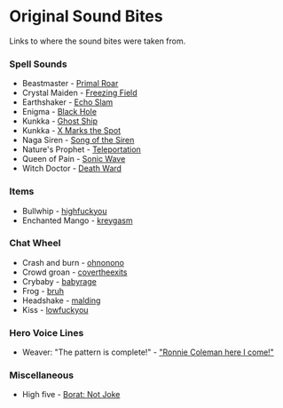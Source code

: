 # Original Sound Bites

Links to where the sound bites were taken from.

### Spell Sounds

- Beastmaster - [Primal Roar](https://admiralbullbot.github.io/playsounds/files/bulldog/awoo.ogg)
- Crystal Maiden - [Freezing Field](https://youtu.be/EQevdfr2Kqk?t=565)
- Earthshaker - [Echo Slam](https://admiralbullbot.github.io/playsounds/files/bulldog/skadoosh.ogg)
- Enigma - [Black Hole](https://youtu.be/kHhtOrZ6qrs?t=141)
- Kunkka - [Ghost Ship](https://admiralbullbot.github.io/playsounds/files/bulldog/aaah.ogg)
- Kunkka - [X Marks the Spot](https://admiralbullbot.github.io/playsounds/files/new/sike.ogg)
- Naga Siren - [Song of the Siren](https://youtu.be/8Rq0Gg6PEac?t=169)
- Nature's Prophet - [Teleportation](https://admiralbullbot.github.io/playsounds/files/bulldog/seeya.ogg)
- Queen of Pain - [Sonic Wave](https://youtu.be/OlOy9zjIdmc?t=26)
- Witch Doctor - [Death Ward](https://youtu.be/HmZYgqBp1gI)

### Items

- Bullwhip - [highfuckyou](https://admiralbullbot.github.io/playsounds/files/bulldog/highfuckyou.ogg)
- Enchanted Mango - [kreygasm](https://admiralbullbot.github.io/playsounds/files/bulldog/seeya.ogg)

### Chat Wheel

- Crash and burn - [ohnonono](https://admiralbullbot.github.io/playsounds/files/new/ohnonono.ogg)
- Crowd groan - [covertheexits](https://admiralbullbot.github.io/playsounds/files/bulldog/covertheexits.ogg)
- Crybaby - [babyrage](https://admiralbullbot.github.io/playsounds/files/bulldog/babyrage.ogg)
- Frog - [bruh](https://admiralbullbot.github.io/playsounds/files/old/bruh.ogg)
- Headshake - [malding](https://admiralbullbot.github.io/playsounds/files/bulldog/malding.ogg)
- Kiss - [lowfuckyou](https://admiralbullbot.github.io/playsounds/files/bulldog/lowfuckyou.ogg)

### Hero Voice Lines

- Weaver: "The pattern is complete!" -
  ["Ronnie Coleman here I come!"](https://admiralbullbot.github.io/playsounds/files/bulldog/ronnie.ogg)

### Miscellaneous

- High five - [Borat: Not Joke](https://youtu.be/MCapEm8Nu7c?t=93)